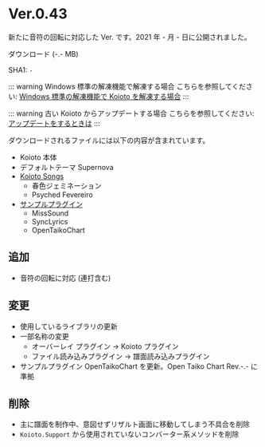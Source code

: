 # Ver.0.43

新たに音符の回転に対応した Ver. です。2021 年 - 月 - 日に公開されました。

<Download link="/files/Koioto-Ver.0.43.zip" label="Ver.0.43">ダウンロード (-.- MB)</Download>

SHA1: `-`

::: warning Windows 標準の解凍機能で解凍する場合
こちらを参照してください: [Windows 標準の解凍機能で Koioto を解凍する場合](/unzip.html)
:::

::: warning 古い Koioto からアップデートする場合
こちらを参照してください: [アップデートをするときは](/update.html)
:::

ダウンロードされるファイルには以下の内容が含まれています。

- Koioto 本体
- デフォルトテーマ Supernova
- [Koioto Songs](/features/koioto-songs.html)
  - 春色ジェミネーション
  - Psyched Fevereiro
- [サンプルプラグイン](/plugin/samples.html)
  - MissSound
  - SyncLyrics
  - OpenTaikoChart

## 追加

- 音符の回転に対応 (連打含む)

## 変更

- 使用しているライブラリの更新
- 一部名称の変更
  - オーバーレイ プラグイン → Koioto プラグイン
  - ファイル読み込みプラグイン → 譜面読み込みプラグイン
- サンプルプラグイン OpenTaikoChart を更新。Open Taiko Chart Rev.-.- に準拠

## 削除

- 主に譜面を制作中、意図せずリザルト画面に移動してしまう不具合を削除
- `Koioto.Support` から使用されていないコンバーター系メソッドを削除
